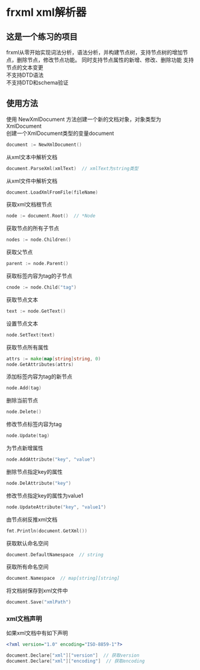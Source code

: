 # frxml xml解析器

## 这是一个练习的项目
frxml从零开始实现词法分析，语法分析，并构建节点树，支持节点树的增加节点，删除节点，修改节点功能。
同时支持节点属性的新增、修改、删除功能
支持节点的文本变更\
不支持DTD语法\
不支持DTD和schema验证
## 使用方法
使用 NewXmlDocument 方法创建一个新的文档对象，对象类型为XmlDocument\
创建一个XmlDocument类型的变量document
```go
document := NewXmlDocument()
```
从xml文本中解析文档
```go
document.ParseXml(xmlText)  // xmlText为string类型
```
从xml文件中解析文档
```go
document.LoadXmlFromFile(fileName)
```
获取xml文档根节点
```go
node := document.Root()  // *Node
```
获取节点的所有子节点
```go
nodes := node.Children()
```
获取父节点
```go
parent := node.Parent()
```
获取标签内容为tag的子节点
```go
cnode := node.Child("tag")
```
获取节点文本
```go
text := node.GetText()
```
设置节点文本
```go
node.SetText(text)
```
获取节点所有属性
```go
attrs := make(map[string]string, 0)
node.GetAttributes(attrs)
```
添加标签内容为tag的新节点
```go
node.Add(tag)
```
删除当前节点
```go
node.Delete()
```
修改节点标签内容为tag
```go
node.Update(tag)
```
为节点新增属性
```go
node.AddAttribute("key", "value")
```
删除节点指定key的属性
```go
node.DelAttribute("key")
```
修改节点指定key的属性为value1
```go
node.UpdateAttribute("key", "value1")
```
由节点树反推xml文档
```go
fmt.Println(document.GetXml())
```
获取默认命名空间
```go
document.DefaultNamespace  // string
```
获取所有命名空间
```go
document.Namespace  // map[string][string]
```
将文档树保存到xml文件中
```go
document.Save("xmlPath")
```
### xml文档声明
如果xml文档中有如下声明
```xml
<?xml version="1.0" encoding="ISO-8859-1"?>
```
```go
document.Declare["xml"]["version"]  // 获取version
document.Declare["xml"]["encoding"]  // 获取encoding
```